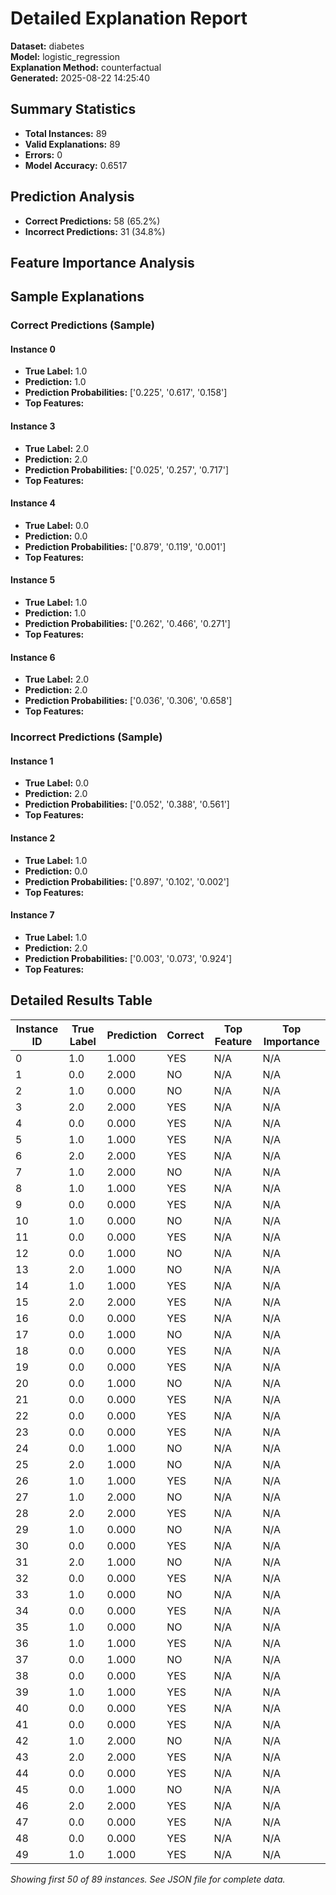 # Detailed Explanation Report

**Dataset:** diabetes  
**Model:** logistic_regression  
**Explanation Method:** counterfactual  
**Generated:** 2025-08-22 14:25:40  

## Summary Statistics

- **Total Instances:** 89
- **Valid Explanations:** 89
- **Errors:** 0
- **Model Accuracy:** 0.6517

## Prediction Analysis

- **Correct Predictions:** 58 (65.2%)
- **Incorrect Predictions:** 31 (34.8%)

## Feature Importance Analysis

## Sample Explanations

### Correct Predictions (Sample)

#### Instance 0

- **True Label:** 1.0
- **Prediction:** 1.0
- **Prediction Probabilities:** ['0.225', '0.617', '0.158']
- **Top Features:**

#### Instance 3

- **True Label:** 2.0
- **Prediction:** 2.0
- **Prediction Probabilities:** ['0.025', '0.257', '0.717']
- **Top Features:**

#### Instance 4

- **True Label:** 0.0
- **Prediction:** 0.0
- **Prediction Probabilities:** ['0.879', '0.119', '0.001']
- **Top Features:**

#### Instance 5

- **True Label:** 1.0
- **Prediction:** 1.0
- **Prediction Probabilities:** ['0.262', '0.466', '0.271']
- **Top Features:**

#### Instance 6

- **True Label:** 2.0
- **Prediction:** 2.0
- **Prediction Probabilities:** ['0.036', '0.306', '0.658']
- **Top Features:**

### Incorrect Predictions (Sample)

#### Instance 1

- **True Label:** 0.0
- **Prediction:** 2.0
- **Prediction Probabilities:** ['0.052', '0.388', '0.561']
- **Top Features:**

#### Instance 2

- **True Label:** 1.0
- **Prediction:** 0.0
- **Prediction Probabilities:** ['0.897', '0.102', '0.002']
- **Top Features:**

#### Instance 7

- **True Label:** 1.0
- **Prediction:** 2.0
- **Prediction Probabilities:** ['0.003', '0.073', '0.924']
- **Top Features:**

## Detailed Results Table

| Instance ID | True Label | Prediction | Correct | Top Feature | Top Importance |
|-------------|------------|------------|---------|-------------|----------------|
| 0 | 1.0 | 1.000 | YES | N/A | N/A |
| 1 | 0.0 | 2.000 | NO | N/A | N/A |
| 2 | 1.0 | 0.000 | NO | N/A | N/A |
| 3 | 2.0 | 2.000 | YES | N/A | N/A |
| 4 | 0.0 | 0.000 | YES | N/A | N/A |
| 5 | 1.0 | 1.000 | YES | N/A | N/A |
| 6 | 2.0 | 2.000 | YES | N/A | N/A |
| 7 | 1.0 | 2.000 | NO | N/A | N/A |
| 8 | 1.0 | 1.000 | YES | N/A | N/A |
| 9 | 0.0 | 0.000 | YES | N/A | N/A |
| 10 | 1.0 | 0.000 | NO | N/A | N/A |
| 11 | 0.0 | 0.000 | YES | N/A | N/A |
| 12 | 0.0 | 1.000 | NO | N/A | N/A |
| 13 | 2.0 | 1.000 | NO | N/A | N/A |
| 14 | 1.0 | 1.000 | YES | N/A | N/A |
| 15 | 2.0 | 2.000 | YES | N/A | N/A |
| 16 | 0.0 | 0.000 | YES | N/A | N/A |
| 17 | 0.0 | 1.000 | NO | N/A | N/A |
| 18 | 0.0 | 0.000 | YES | N/A | N/A |
| 19 | 0.0 | 0.000 | YES | N/A | N/A |
| 20 | 0.0 | 1.000 | NO | N/A | N/A |
| 21 | 0.0 | 0.000 | YES | N/A | N/A |
| 22 | 0.0 | 0.000 | YES | N/A | N/A |
| 23 | 0.0 | 0.000 | YES | N/A | N/A |
| 24 | 0.0 | 1.000 | NO | N/A | N/A |
| 25 | 2.0 | 1.000 | NO | N/A | N/A |
| 26 | 1.0 | 1.000 | YES | N/A | N/A |
| 27 | 1.0 | 2.000 | NO | N/A | N/A |
| 28 | 2.0 | 2.000 | YES | N/A | N/A |
| 29 | 1.0 | 0.000 | NO | N/A | N/A |
| 30 | 0.0 | 0.000 | YES | N/A | N/A |
| 31 | 2.0 | 1.000 | NO | N/A | N/A |
| 32 | 0.0 | 0.000 | YES | N/A | N/A |
| 33 | 1.0 | 0.000 | NO | N/A | N/A |
| 34 | 0.0 | 0.000 | YES | N/A | N/A |
| 35 | 1.0 | 0.000 | NO | N/A | N/A |
| 36 | 1.0 | 1.000 | YES | N/A | N/A |
| 37 | 0.0 | 1.000 | NO | N/A | N/A |
| 38 | 0.0 | 0.000 | YES | N/A | N/A |
| 39 | 1.0 | 1.000 | YES | N/A | N/A |
| 40 | 0.0 | 0.000 | YES | N/A | N/A |
| 41 | 0.0 | 0.000 | YES | N/A | N/A |
| 42 | 1.0 | 2.000 | NO | N/A | N/A |
| 43 | 2.0 | 2.000 | YES | N/A | N/A |
| 44 | 0.0 | 0.000 | YES | N/A | N/A |
| 45 | 0.0 | 1.000 | NO | N/A | N/A |
| 46 | 2.0 | 2.000 | YES | N/A | N/A |
| 47 | 0.0 | 0.000 | YES | N/A | N/A |
| 48 | 0.0 | 0.000 | YES | N/A | N/A |
| 49 | 1.0 | 1.000 | YES | N/A | N/A |

*Showing first 50 of 89 instances. See JSON file for complete data.*
